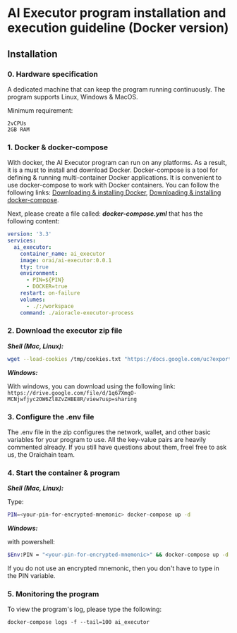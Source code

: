 # AI Executor program installation and execution guideline (Docker version)

## Installation

### 0. Hardware specification

A dedicated machine that can keep the program running continuously. The program supports Linux, Windows & MacOS.

Minimum requirement:

```
2vCPUs
2GB RAM
```

### 1. Docker & docker-compose

With docker, the AI Executor program can run on any platforms. As a result, it is a must to install and download Docker. Docker-compose is a tool for defining & running multi-container Docker applications. It is convenient to use docker-compose to work with Docker containers. You can follow the following links: [Downloading & installing Docker](https://docs.docker.com/engine/install/#server), [Downloading & installing docker-compose](https://docs.docker.com/compose/install/).

Next, please create a file called: ***docker-compose.yml*** that has the following content:

```yml
version: '3.3'
services:
  ai_executor:
    container_name: ai_executor
    image: orai/ai-executor:0.0.1
    tty: true
    environment:
      - PIN=${PIN}
      - DOCKER=true
    restart: on-failure
    volumes:
      - ./:/workspace
    command: ./aioracle-executor-process
```

### 2. Download the executor zip file

***Shell (Mac, Linux):***
```bash
wget --load-cookies /tmp/cookies.txt "https://docs.google.com/uc?export=download&confirm=$(wget --quiet --save-cookies /tmp/cookies.txt --keep-session-cookies --no-check-certificate 'https://docs.google.com/uc?export=download&id=1q67XmqO-MCNjwfjyc2OW6Zl8ZvZHBE8R' -O- | sed -rn 's/.*confirm=([0-9A-Za-z_]+).*/\1\n/p')&id=1q67XmqO-MCNjwfjyc2OW6Zl8ZvZHBE8R" -O executor.zip && rm /tmp/cookies.txt && unzip executor.zip
```

***Windows:***

With windows, you can download using the following link: ```https://drive.google.com/file/d/1q67XmqO-MCNjwfjyc2OW6Zl8ZvZHBE8R/view?usp=sharing```

### 3. Configure the .env file

The .env file in the zip configures the network, wallet, and other basic variables for your program to use. All the key-value pairs are heavily commented already. If you still have questions about them, freel free to ask us, the Oraichain team.

### 4. Start the container & program

***Shell (Mac, Linux):***

Type:

```bash
PIN=<your-pin-for-encrypted-mnemonic> docker-compose up -d
```

***Windows:***

with powershell:

```bash
$Env:PIN = "<your-pin-for-encrypted-mnemonic>" && docker-compose up -d
```

If you do not use an encrypted mnemonic, then you don't have to type in the PIN variable.

### 5. Monitoring the program

To view the program's log, please type the following: 

```
docker-compose logs -f --tail=100 ai_executor
```
